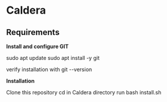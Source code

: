 # Caldera

## Requirements

**Install and configure GIT**

sudo apt update
sudo apt install -y git

verify installation with 
git --version

**Installation**

Clone this repository
cd in Caldera directory 
run 
bash install.sh
